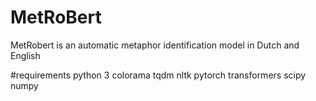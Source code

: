 # MetRoBert
MetRobert is an automatic metaphor identification model in Dutch and English

#requirements
python 3
colorama
tqdm
nltk
pytorch
transformers
scipy
numpy
